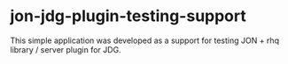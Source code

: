 jon-jdg-plugin-testing-support
==============================

This simple application was developed as a support for testing JON + rhq library / server plugin for JDG.
